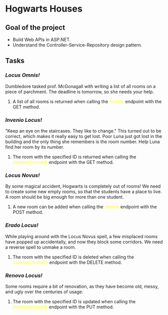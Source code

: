 # Hogwarts Houses

## Goal of the project

* Build Web APIs in ASP.NET.
* Understand the Controller-Service-Repository design pattern.

## Tasks

### *Locus Omnis!*

Dumbledore tasked prof. McGonagall with writing a list of all rooms on a piece of parchment. The deadline is tomorrow, so she needs your help.

1. A list of all rooms is returned when calling the <span style="color: yellow">/rooms</span> endpoint with the GET method.

### *Invenio Locus!*

"Keep an eye on the staircases. They like to change." This turned out to be correct, which makes it really easy to get lost. Poor Luna just got lost in the building and the only thing she remembers is the room number. Help Luna find her room by its number.

1. The room with the specified ID is returned when calling the <span style="color: yellow">/rooms/{roomId}</span> endpoint with the GET method.

### *Locus Novus!*

By some magical accident, Hogwarts is completely out of rooms! We need to create some new empty rooms, so that the students have a place to live. A room should be big enough for more than one student.

1. A new room can be added when calling the <span style="color: yellow">/rooms</span> endpoint with the POST method.

### *Erado Locus!*

While playing around with the Locus Novus spell, a few misplaced rooms have popped up accidentally, and now they block some corridors. We need a reverse spell to unmake a room.

1. The room with the specified ID is deleted when calling the <span style="color: yellow">/rooms/{roomID}</span> endpoint with the DELETE method.

### *Renovo Locus!*

Some rooms require a bit of renovation, as they have become old, messy, and ugly over the centuries of usage.

1. The room with the specified ID is updated when calling the <span style="color: yellow">/rooms/{roomId}</span> endpoint with the PUT method.
